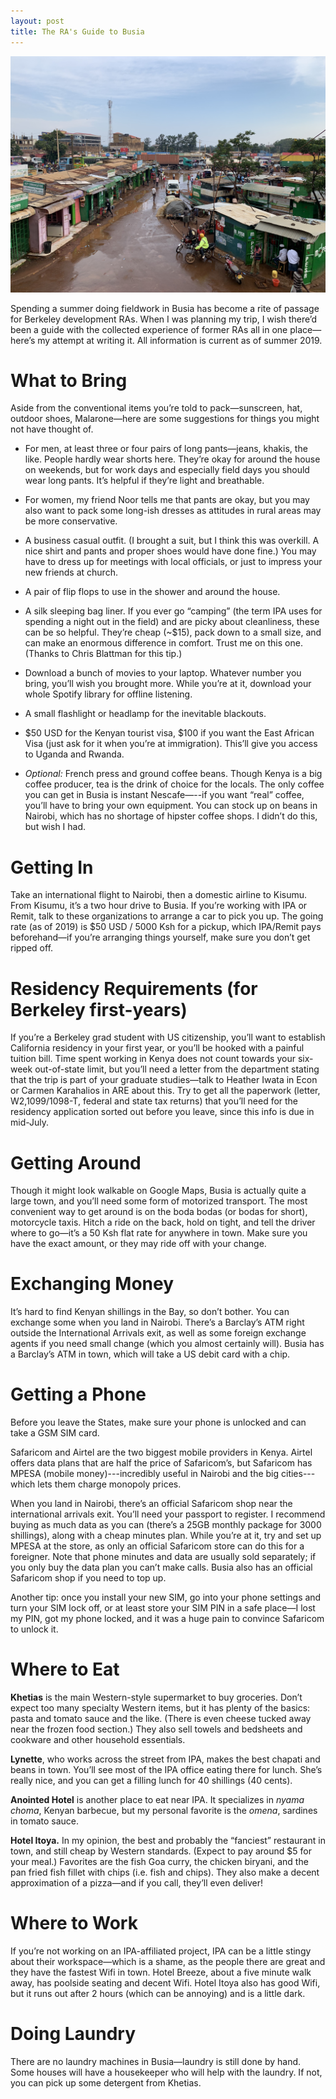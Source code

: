 ```yaml
---
layout: post
title: The RA's Guide to Busia
---
```


![Downtown Busia ater a rainy day.](/assets/busia_guide/downtown_busia.jpeg)

Spending a summer doing fieldwork in Busia has become a rite of passage for Berkeley development RAs. When I was planning my trip, I wish there’d been a guide with the collected experience of former RAs all in one place—here’s my attempt at writing it. All information is current as of summer 2019.

# What to Bring

Aside from the conventional items you’re told to pack—sunscreen, hat, outdoor shoes, Malarone—here are some suggestions for things you might not have thought of.

* For men, at least three or four pairs of long pants—jeans, khakis, the like. People hardly wear shorts here. They’re okay for around the house on weekends, but for work days and especially field days you should wear long pants. It’s helpful if they’re light and breathable.

* For women, my friend Noor tells me that pants are okay, but you may also want to pack some long-ish dresses as attitudes in rural areas may be more conservative.

* A business casual outfit. (I brought a suit, but I think this was overkill. A nice shirt and pants and proper shoes would have done fine.) You may have to dress up for meetings with local officials, or just to impress your new friends at church.

* A pair of flip flops to use in the shower and around the house.

* A silk sleeping bag liner. If you ever go “camping” (the term IPA uses for spending a night out in the field) and are picky about cleanliness, these can be so helpful. They’re cheap (~$15), pack down to a small size, and can make an enormous difference in comfort. Trust me on this one. (Thanks to Chris Blattman for this tip.)

* Download a bunch of movies to your laptop. Whatever number you bring, you’ll wish you brought more. While you’re at it, download your whole Spotify library for offline listening.

* A small flashlight or headlamp for the inevitable blackouts.

* $50 USD for the Kenyan tourist visa, $100 if you want the East African Visa (just ask for it when you’re at immigration). This’ll give you access to Uganda and Rwanda.

* _Optional:_ French press and ground coffee beans. Though Kenya is a big coffee producer, tea is the drink of choice for the locals. The only coffee you can get in Busia is instant Nescafe—--if you want “real” coffee, you’ll have to bring your own equipment. You can stock up on beans in Nairobi, which has no shortage of hipster coffee shops. I didn’t do this, but wish I had.

# Getting In

Take an international flight to Nairobi, then a domestic airline to Kisumu. From Kisumu, it’s a two hour drive to Busia. If you’re working with IPA or Remit, talk to these organizations to arrange a car to pick you up. The going rate (as of 2019) is $50 USD / 5000 Ksh for a pickup, which IPA/Remit pays beforehand—if you’re arranging things yourself, make sure you don’t get ripped off.

# Residency Requirements (for Berkeley first-years)

If you’re a Berkeley grad student with US citizenship, you’ll want to establish California residency in your first year, or you’ll be hooked with a painful tuition bill. Time spent working in Kenya does not count towards your six-week out-of-state limit, but you’ll need a letter from the department stating that the trip is part of your graduate studies—talk to Heather Iwata in Econ or Carmen Karahalios in ARE about this. Try to get all the paperwork (letter, W2,1099/1098-T, federal and state tax returns) that you’ll need for the residency application sorted out before you leave, since this info is due in mid-July.

# Getting Around

Though it might look walkable on Google Maps, Busia is actually quite a large town, and you’ll need some form of motorized transport. The most convenient way to get around is on the boda bodas (or bodas for short), motorcycle taxis. Hitch a ride on the back, hold on tight, and tell the driver where to go—it’s a 50 Ksh flat rate for anywhere in town. Make sure you have the exact amount, or they may ride off with your change.

# Exchanging Money

It’s hard to find Kenyan shillings in the Bay, so don’t bother. You can exchange some when you land in Nairobi. There’s a Barclay’s ATM right outside the International Arrivals exit, as well as some foreign exchange agents if you need small change (which you almost certainly will). Busia has a Barclay’s ATM in town, which will take a US debit card with a chip.

# Getting a Phone

Before you leave the States, make sure your phone is unlocked and can take a GSM SIM card.

Safaricom and Airtel are the two biggest mobile providers in Kenya. Airtel offers data plans that are half the price of Safaricom’s, but Safaricom has MPESA (mobile money)---incredibly useful in Nairobi and the big cities---which lets them charge monopoly prices. 

When you land in Nairobi, there’s an official Safaricom shop near the international arrivals exit. You’ll need your passport to register. I recommend buying as much data as you can (there’s a 25GB monthly package for 3000 shillings), along with a cheap minutes plan. While you’re at it, try and set up MPESA at the store, as only an official Safaricom store can do this for a foreigner. Note that phone minutes and data are usually sold separately; if you only buy the data plan you can’t make calls. Busia also has an official Safaricom shop if you need to top up.

Another tip: once you install your new SIM, go into your phone settings and turn your SIM lock off, or at least store your SIM PIN in a safe place—I lost my PIN, got my phone locked, and it was a huge pain to convince Safaricom to unlock it.

# Where to Eat

__Khetias__ is the main Western-style supermarket to buy groceries. Don’t expect too many specialty Western items, but it has plenty of the basics: pasta and tomato sauce and the like. (There is even cheese tucked away near the frozen food section.) They also sell towels and bedsheets and cookware and other household essentials.

__Lynette__, who works across the street from IPA, makes the best chapati and beans in town. You’ll see most of the IPA office eating there for lunch. She’s really nice, and you can get a filling lunch for 40 shillings (40 cents).

__Anointed Hotel__ is another place to eat near IPA. It specializes in _nyama choma_, Kenyan barbecue, but my personal favorite is the _omena_, sardines in tomato sauce.

__Hotel Itoya.__ In my opinion, the best and probably the “fanciest” restaurant in town, and still cheap by Western standards. (Expect to pay around $5 for your meal.) Favorites are the fish Goa curry, the chicken biryani, and the pan fried fish fillet with chips (i.e. fish and chips). They also make a decent approximation of a pizza—and if you call, they’ll even deliver!

# Where to Work

If you’re not working on an IPA-affiliated project, IPA can be a little stingy about their workspace—which is a shame, as the people there are great and they have the fastest Wifi in town.
Hotel Breeze, about a five minute walk away, has poolside seating and decent Wifi.
Hotel Itoya also has good Wifi, but it runs out after 2 hours (which can be annoying) and is a little dark. 

# Doing Laundry

There are no laundry machines in Busia—laundry is still done by hand. Some houses will have a housekeeper who will help with the laundry. If not, you can pick up some detergent from Khetias. 